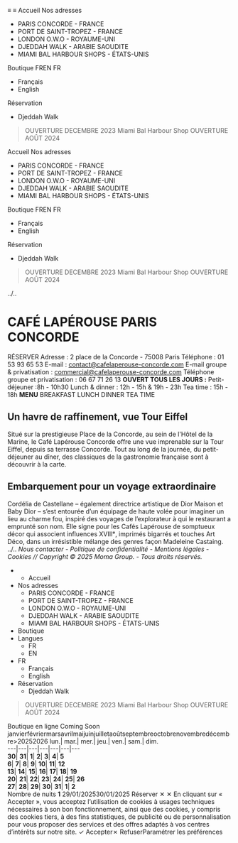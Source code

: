 ≡
≡
Accueil 
Nos adresses 
  * PARIS CONCORDE - FRANCE 
  * PORT DE SAINT-TROPEZ - FRANCE 
  * LONDON O.W.O - ROYAUME-UNI 
  * DJEDDAH WALK - ARABIE SAOUDITE 
  * MIAMI BAL HARBOUR SHOPS - ÉTATS-UNIS 


Boutique 
FREN
FR 
  * Français 
  * English 


Réservation 
  * Djeddah Walk
> OUVERTURE DECEMBRE 2023
Miami Bal Harbour Shop
> OUVERTURE AOÛT 2024


Accueil 
Nos adresses 
  * PARIS CONCORDE - FRANCE 
  * PORT DE SAINT-TROPEZ - FRANCE 
  * LONDON O.W.O - ROYAUME-UNI 
  * DJEDDAH WALK - ARABIE SAOUDITE 
  * MIAMI BAL HARBOUR SHOPS - ÉTATS-UNIS 


Boutique 
FREN
FR 
  * Français 
  * English 


Réservation 
  * Djeddah Walk
> OUVERTURE DECEMBRE 2023
Miami Bal Harbour Shop
> OUVERTURE AOÛT 2024


../..
# CAFÉ LAPÉROUSE PARIS CONCORDE
RÉSERVER
Adresse : 2 place de la Concorde - 75008 Paris 
Téléphone : 01 53 93 65 53 
E-mail : contact@cafelaperouse-concorde.com
E-mail groupe & privatisation : commercial@cafelaperouse-concorde.com
Téléphone groupe et privatisation : 06 67 71 26 13
**OUVERT TOUS LES JOURS :** Petit-déjeuner :8h - 10h30 Lunch & dinner : 12h - 15h & 19h - 23h Tea time : 15h - 18h
**MENU**
BREAKFAST LUNCH DINNER TEA TIME
## Un havre de raffinement, vue Tour Eiffel
Situé sur la prestigieuse Place de la Concorde, au sein de l'Hôtel de la Marine, le Café Lapérouse Concorde offre une vue imprenable sur la Tour Eiffel, depuis sa terrasse Concorde.
Tout au long de la journée, du petit-déjeuner au dîner, des classiques de la gastronomie française sont à découvrir à la carte.
## Embarquement pour un voyage extraordinaire
Cordélia de Castellane – également directrice artistique de Dior Maison et Baby Dior – s’est entourée d’un équipage de haute volée pour imaginer un lieu au charme fou, inspiré des voyages de l’explorateur à qui le restaurant a emprunté son nom. Elle signe pour les Cafés Lapérouse de somptueux décor qui associent influences XVIIIᵉ, imprimés bigarrés et touches Art Déco, dans un irrésistible mélange des genres façon Madeleine Castaing.
../..
_Nous contacter - Politique de confidentialité - Mentions légales - Cookies // Copyright © 2025 Moma Group. - Tous droits réservés._
  *   * Accueil
  * Nos adresses
    * PARIS CONCORDE - FRANCE
    * PORT DE SAINT-TROPEZ - FRANCE
    * LONDON O.W.O - ROYAUME-UNI
    * DJEDDAH WALK - ARABIE SAOUDITE
    * MIAMI BAL HARBOUR SHOPS - ÉTATS-UNIS
  * Boutique
  * Langues
    * FR
    * EN
  * FR
    * Français
    * English
  * Réservation
    * Djeddah Walk
> OUVERTURE DECEMBRE 2023
Miami Bal Harbour Shop
> OUVERTURE AOÛT 2024


Boutique en ligne
Coming Soon
janvierfévriermarsavrilmaijuinjuilletaoûtseptembreoctobrenovembredécembre>20252026
lun.| mar.| mer.| jeu.| ven.| sam.| dim.  
---|---|---|---|---|---|---  
**30**| **31**| **1**| **2**| **3**| **4**| **5**  
**6**| **7**| **8**| **9**| **10**| **11**| **12**  
**13**| **14**| **15**| **16**| **17**| **18**| **19**  
**20**| **21**| **22**| **23**| **24**| **25**| **26**  
**27**| **28**| **29**| **30**| **31**| **1**| **2**  
Nombre de nuits **1**
29/01/202530/01/2025
Réserver
✕
✕
En cliquant sur « Accepter », vous acceptez l’utilisation de cookies à usages techniques nécessaires à son bon fonctionnement, ainsi que des cookies, y compris des cookies tiers, à des fins statistiques, de publicité ou de personnalisation pour vous proposer des services et des offres adaptés à vos centres d’intérêts sur notre site.
✓ Accepter✗ RefuserParamétrer les préférences
